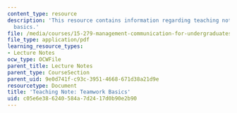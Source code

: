 ```yaml
---
content_type: resource
description: 'This resource contains information regarding teaching note: teamwork
  basics.'
file: /media/courses/15-279-management-communication-for-undergraduates-fall-2012/c05e6e386240584a7d2417d0b90e2b90_MIT15_279F12_tmwrkBasics.pdf
file_type: application/pdf
learning_resource_types:
- Lecture Notes
ocw_type: OCWFile
parent_title: Lecture Notes
parent_type: CourseSection
parent_uid: 9e0d741f-c93c-3951-4668-671d38a21d9e
resourcetype: Document
title: 'Teaching Note: Teamwork Basics'
uid: c05e6e38-6240-584a-7d24-17d0b90e2b90
---
```

